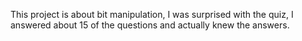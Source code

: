 This project is about bit manipulation, I was surprised with the quiz, I answered about 15 of the questions and actually knew the answers. 
